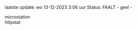 laatste update: 
wo 13-12-2023  3:06   uur 
Status: FAALT - geel - 
<div class="service Y">microstation</div><div class="service Y">httpstat</div>